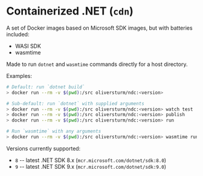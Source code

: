 # Containerized .NET (`cdn`)

A set of Docker images based on Microsoft SDK images, but with batteries included:

- WASI SDK
- wasmtime

Made to run `dotnet` and `wasmtime` commands directly for a host directory.

Examples:

```bash
# Default: run `dotnet build`
> docker run --rm -v $(pwd):/src oliversturm/ndc:<version>

# Sub-default: run `dotnet` with supplied arguments
> docker run --rm -v $(pwd):/src oliversturm/ndc:<version> watch test
> docker run --rm -v $(pwd):/src oliversturm/ndc:<version> publish
> docker run --rm -v $(pwd):/src oliversturm/ndc:<version> run

# Run `wasmtime` with any arguments
> docker run --rm -v $(pwd):/src oliversturm/ndc:<version> wasmtime run --dir . dotnet.wasm myproject
```

Versions currently supported:

- `8` -- latest .NET SDK 8.x (`mcr.microsoft.com/dotnet/sdk:8.0`)
- `9` -- latest .NET SDK 9.x (`mcr.microsoft.com/dotnet/sdk:9.0`)
